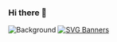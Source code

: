 ### Hi there 👋
![Background](https://github.com/venuswhispers/venuswhispers/assets/153607879/1df77ed2-4b16-4789-8c69-d3dccff04989)
[![SVG Banners](https://svg-banners.vercel.app/api?type=glitch&text1=WAGMI🤹&width=800&height=400)](https://github.com/Akshay090/svg-banners)


<!--
**venuswhispers/venuswhispers** is a ✨ _special_ ✨ repository because its `README.md` (this file) appears on your GitHub profile.

Here are some ideas to get you started:

- 🔭 I’m currently working on ...
- 🌱 I’m currently learning ...
- 👯 I’m looking to collaborate on ...
- 🤔 I’m looking for help with ...
- 💬 Ask me about ...
- 📫 How to reach me: ...
- 😄 Pronouns: ...
- ⚡ Fun fact: ...
-->
